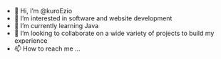 - 👋 Hi, I’m @kuroEzio
- 👀 I’m interested in software and website development
- 🌱 I’m currently learning Java
- 💞️ I’m looking to collaborate on a wide variety of projects to build my experience
- 📫 How to reach me ...

<!---
kuroEzio/kuroEzio is a ✨ special ✨ repository because its `README.md` (this file) appears on your GitHub profile.
You can click the Preview link to take a look at your changes.
--->
